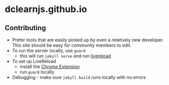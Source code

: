 # dclearnjs.github.io

## Contributing
- Prefer tools that are easily picked up by even a relatively new developer. This site should be easy for community members to edit.
- To run the server locally, use `guard`
  - this will run `jekyll serve` and run [livereload](https://chrome.google.com/webstore/detail/livereload/jnihajbhpnppcggbcgedagnkighmdlei?hl=en)
- To set up LiveReload
  - install the [Chrome Extension](https://chrome.google.com/webstore/detail/livereload/jnihajbhpnppcggbcgedagnkighmdlei?hl=en)
  - run `guard` locally
- Debugging - make sure `jekyll build` runs locally with no errors
